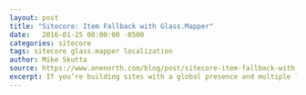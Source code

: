 ```yaml
---
layout: post
title: "Sitecore: Item Fallback with Glass.Mapper"
date:   2016-01-25 00:00:00 -0500
categories: sitecore
tags: sitecore glass.mapper localization
author: Mike Skutta
source: https://www.onenorth.com/blog/post/sitecore-item-fallback-with-glassmapper
excerpt: If you’re building sites with a global presence and multiple languages/regions, you may need some kind of language fallback functionality. Language fallback is the process of determining what language to serve when the content has not been translated in the requested language. In Sitecore, language fallback can occur at the item level and the field level. At the item level, if there is no version in the requested language, a fallback language version can be served instead. At the field level, if a field does not have content for the requested language, content for that field can be pulled from the fallback language version of the item.
---
```

